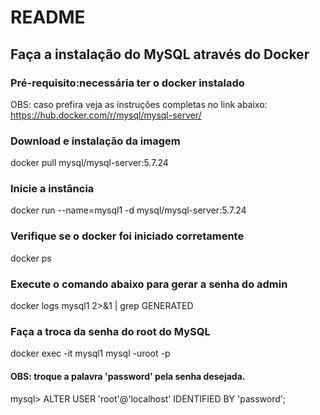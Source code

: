 # README

## Faça a instalação do MySQL através do Docker
### Pré-requisito:necessária ter o docker instalado
OBS: caso prefira veja as instruções completas no link abaixo:
https://hub.docker.com/r/mysql/mysql-server/

### Download e instalação da imagem
docker pull mysql/mysql-server:5.7.24

### Inicie a instância
docker run --name=mysql1 -d mysql/mysql-server:5.7.24

### Verifique se o docker foi iniciado corretamente
docker ps

### Execute o comando abaixo para gerar a senha do admin
docker logs mysql1 2>&1 | grep GENERATED

### Faça a troca da senha do root do MySQL
docker exec -it mysql1 mysql -uroot -p

#### OBS: troque a palavra 'password' pela senha desejada.
mysql> ALTER USER 'root'@'localhost' IDENTIFIED BY 'password';
